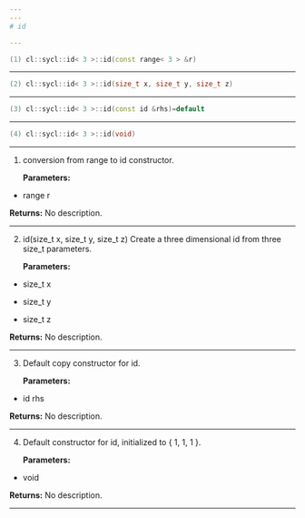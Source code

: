 ```yaml
---
---
# id

---
```


```cpp
(1) cl::sycl::id< 3 >::id(const range< 3 > &r)
```

---

```cpp
(2) cl::sycl::id< 3 >::id(size_t x, size_t y, size_t z)
```

---

```cpp
(3) cl::sycl::id< 3 >::id(const id &rhs)=default
```

---

```cpp
(4) cl::sycl::id< 3 >::id(void)
```

---

1. conversion from range to id constructor. 

   **Parameters:**

  * range r

   

   **Returns:** No description.

---

2. id(size_t x, size_t y, size_t z) Create a three dimensional id from three size_t parameters. 

   **Parameters:**

  * size_t x

   

  * size_t y

   

  * size_t z

   

   **Returns:** No description.

---

3. Default copy constructor for id. 

   **Parameters:**

  * id rhs

   

   **Returns:** No description.

---

4. Default constructor for id, initialized to { 1, 1, 1 }. 

   **Parameters:**

  * void 

   

   **Returns:** No description.

---

